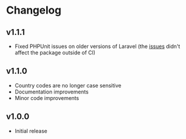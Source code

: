 # Changelog

## v1.1.1
- Fixed PHPUnit issues on older versions of Laravel (the [issues](https://travis-ci.org/axlon/laravel-postal-code-validation/jobs/472731322) didn't affect the package outside of CI)

## v1.1.0
- Country codes are no longer case sensitive
- Documentation improvements
- Minor code improvements

## v1.0.0
- Initial release
